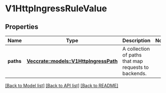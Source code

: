 # V1HttpIngressRuleValue

## Properties

Name | Type | Description | Notes
------------ | ------------- | ------------- | -------------
**paths** | [**Vec<crate::models::V1HttpIngressPath>**](v1.HTTPIngressPath.md) | A collection of paths that map requests to backends. | 

[[Back to Model list]](../README.md#documentation-for-models) [[Back to API list]](../README.md#documentation-for-api-endpoints) [[Back to README]](../README.md)


